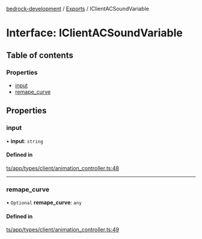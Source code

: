 [bedrock-development](../README.md) / [Exports](../modules.md) / IClientACSoundVariable

# Interface: IClientACSoundVariable

## Table of contents

### Properties

- [input](IClientACSoundVariable.md#input)
- [remape\_curve](IClientACSoundVariable.md#remape_curve)

## Properties

### input

• **input**: `string`

#### Defined in

[ts/app/types/client/animation_controller.ts:48](https://github.com/DauntlessStudio/Bedrock-Developments/blob/9a78313/ts/app/types/client/animation_controller.ts#L48)

___

### remape\_curve

• `Optional` **remape\_curve**: `any`

#### Defined in

[ts/app/types/client/animation_controller.ts:49](https://github.com/DauntlessStudio/Bedrock-Developments/blob/9a78313/ts/app/types/client/animation_controller.ts#L49)
